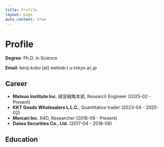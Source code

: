 ```yaml
---
title: Profile
layout: page
auto_content: true
---
```


# Profile

**Degree**: Ph.D. in Science

**Email**: kenji.kubo [at] weblab.t.u-tokyo.ac.jp

<div class="social-links">
  <a href="https://x.com/richwomanbtc" target="_blank" title="Twitter/X"><i class="fab fa-twitter"></i></a>
  <a href="https://www.youtube.com/@richwomanbtc4675" target="_blank" title="YouTube"><i class="fab fa-youtube"></i></a>
  <a href="https://github.com/richwomanbtc" target="_blank" title="GitHub"><i class="fab fa-github"></i></a>
</div>

## Career

- **Matsuo Institute Inc.** 経営戦略本部, Research Engineer (2025-02 - Present)
- **KKT Goods Wholesalers L.L.C.**, Quantitative trader (2023-04 - 2025-02)
- **Mercari Inc.** R4D, Researcher (2018-09 - Present)
- **Daiwa Securities Co., Ltd.** (2017-04 - 2018-08)

## Education


